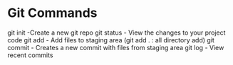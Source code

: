 # Git Commands

git init -Create a new git repo
git status - View the changes to your project code
git add - Add files to staging area (git add . : all directory add)
git commit - Creates a new commit with files from staging area
git log - View recent commits
